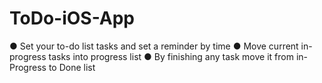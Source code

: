 # ToDo-iOS-App
● Set your to-do list tasks and set a reminder by time
● Move current in-progress tasks into progress list 
● By finishing any task move it from in-Progress to Done list
